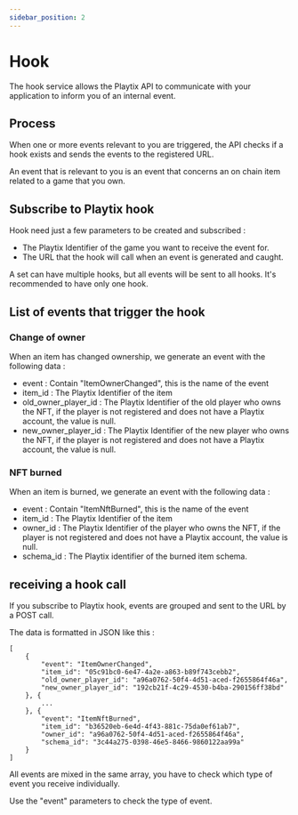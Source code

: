 ```yaml
---
sidebar_position: 2
---
```


# Hook

The hook service allows the Playtix API to communicate with your application to inform you of an internal event.

## Process

When one or more events relevant to you are triggered, the API checks if a hook exists and sends the events to the registered URL.

An event that is relevant to you is an event that concerns an on chain item related to a game that you own.

## Subscribe to Playtix hook

Hook need just a few parameters to be created and subscribed :
* The Playtix Identifier of the game you want to receive the event for.
* The URL that the hook will call when an event is generated and caught.

A set can have multiple hooks, but all events will be sent to all hooks.
It's recommended to have only one hook.

## List of events that trigger the hook

### Change of owner

When an item has changed ownership, we generate an event with the following data :
* event : Contain "ItemOwnerChanged", this is the name of the event
* item_id : The Playtix Identifier of the item
* old_owner_player_id : The Playtix Identifier of the old player who owns the NFT, if the player is not registered and does not have a Playtix account, the value is null.
* new_owner_player_id : The Playtix Identifier of the new player who owns the NFT, if the player is not registered and does not have a Playtix account, the value is null.

### NFT burned
When an item is burned, we generate an event with the following data :
* event : Contain "ItemNftBurned", this is the name of the event
* item_id : The Playtix Identifier of the item
* owner_id : The Playtix Identifier of the player who owns the NFT, if the player is not registered and does not have a Playtix account, the value is null.
* schema_id : The Playtix identifier of the burned item schema.

## receiving a hook call

If you subscribe to Playtix hook, events are grouped and sent to the URL by a POST call.

The data is formatted in JSON like this :

```
[
    {
        "event": "ItemOwnerChanged",
        "item_id": "05c91bc0-6e47-4a2e-a863-b89f743cebb2",
        "old_owner_player_id": "a96a0762-50f4-4d51-aced-f2655864f46a",
        "new_owner_player_id": "192cb21f-4c29-4530-b4ba-290156ff38bd"
    }, {
        ...
    }, {
        "event": "ItemNftBurned",
        "item_id": "b36520eb-6e4d-4f43-881c-75da0ef61ab7",
        "owner_id": "a96a0762-50f4-4d51-aced-f2655864f46a",
        "schema_id": "3c44a275-0398-46e5-8466-9860122aa99a"
    }
]
```

All events are mixed in the same array, you have to check which type of event you receive individually.

Use the "event" parameters to check the type of event.